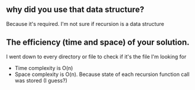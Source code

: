 ## why did you use that data structure?
 Because it's required. I'm not sure if recursion is a data structure
 

## The efficiency (time and space) of your solution.
I went down to every directory or file to check if it's the file I'm looking for

- Time complexity is O(n)
- Space complexity is O(n). Because state of each recursion function call was stored (I guess?)
